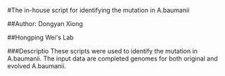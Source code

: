 #The in-house script for identifying the mutation in A.baumanii

##Author: Dongyan Xiong

##Hongping Wei's Lab

###Descriptio
These scripts were used to identify the mutation in A.baumanii. The input data are completed genomes for both original and evolved A.baumanii.
